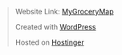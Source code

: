 > Website Link: [MyGroceryMap](https://mygrocerymap.net)
>
> Created with [WordPress](https://wordpress.com)
>
> Hosted on [Hostinger](https://www.hostinger.com)
> 
